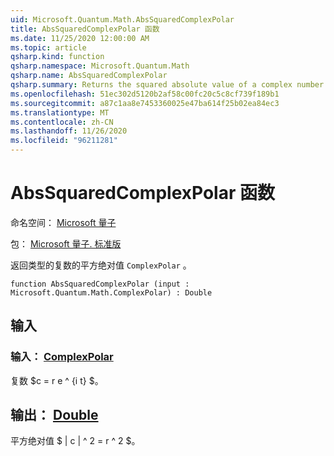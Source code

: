 ```yaml
---
uid: Microsoft.Quantum.Math.AbsSquaredComplexPolar
title: AbsSquaredComplexPolar 函数
ms.date: 11/25/2020 12:00:00 AM
ms.topic: article
qsharp.kind: function
qsharp.namespace: Microsoft.Quantum.Math
qsharp.name: AbsSquaredComplexPolar
qsharp.summary: Returns the squared absolute value of a complex number of type `ComplexPolar`.
ms.openlocfilehash: 51ec302d5120b2af58c00fc20c5c8cf739f189b1
ms.sourcegitcommit: a87c1aa8e7453360025e47ba614f25b02ea84ec3
ms.translationtype: MT
ms.contentlocale: zh-CN
ms.lasthandoff: 11/26/2020
ms.locfileid: "96211281"
---
```

# <a name="abssquaredcomplexpolar-function"></a>AbsSquaredComplexPolar 函数

命名空间： [Microsoft 量子](xref:Microsoft.Quantum.Math)

包： [Microsoft 量子. 标准版](https://nuget.org/packages/Microsoft.Quantum.Standard)


返回类型的复数的平方绝对值 `ComplexPolar` 。

```qsharp
function AbsSquaredComplexPolar (input : Microsoft.Quantum.Math.ComplexPolar) : Double
```


## <a name="input"></a>输入

### <a name="input--complexpolar"></a>输入： [ComplexPolar](xref:Microsoft.Quantum.Math.ComplexPolar)

复数 $c = r e ^ {i t} $。



## <a name="output--double"></a>输出： [Double](xref:microsoft.quantum.lang-ref.double)

平方绝对值 $ | c | ^ 2 = r ^ 2 $。
